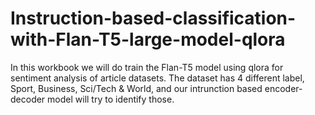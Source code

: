 # Instruction-based-classification-with-Flan-T5-large-model-qlora

In this workbook we will do train the Flan-T5 model using qlora for sentiment analysis of article datasets. The dataset has 4 different label, Sport, Business, Sci/Tech & World, and our intrunction based encoder-decoder model will try to identify those.
